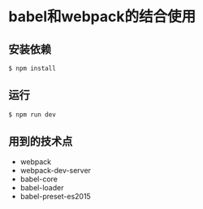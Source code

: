 # babel和webpack的结合使用

## 安装依赖
```
$ npm install
```

## 运行
```
$ npm run dev
```

## 用到的技术点
- webpack
- webpack-dev-server
- babel-core
- babel-loader
- babel-preset-es2015
